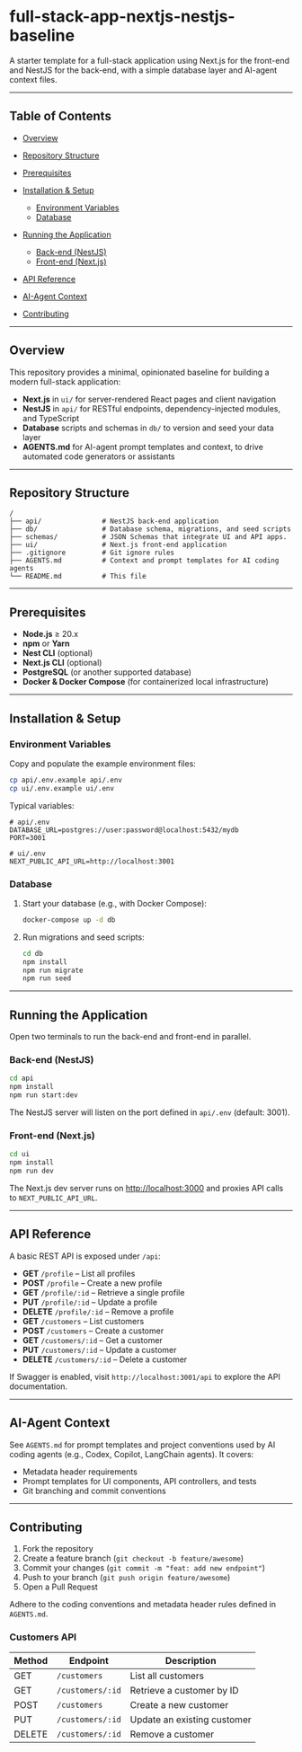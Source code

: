 # full-stack-app-nextjs-nestjs-baseline

A starter template for a full-stack application using Next.js for the front-end and NestJS for the back-end, with a simple database layer and AI-agent context files.

---

## Table of Contents

* [Overview](#overview)
* [Repository Structure](#repository-structure)
* [Prerequisites](#prerequisites)
* [Installation & Setup](#installation--setup)

    * [Environment Variables](#environment-variables)
    * [Database](#database)
* [Running the Application](#running-the-application)

    * [Back-end (NestJS)](#back-end-nestjs)
    * [Front-end (Next.js)](#front-end-nextjs)
* [API Reference](#api-reference)
* [AI-Agent Context](#ai-agent-context)
* [Contributing](#contributing)


---

## Overview

This repository provides a minimal, opinionated baseline for building a modern full-stack application:

* **Next.js** in `ui/` for server-rendered React pages and client navigation
* **NestJS** in `api/` for RESTful endpoints, dependency-injected modules, and TypeScript
* **Database** scripts and schemas in `db/` to version and seed your data layer
* **AGENTS.md** for AI-agent prompt templates and context, to drive automated code generators or assistants

---

## Repository Structure

```
/
├── api/               # NestJS back-end application
├── db/                # Database schema, migrations, and seed scripts
├── schemas/           # JSON Schemas that integrate UI and API apps.
├── ui/                # Next.js front-end application
├── .gitignore         # Git ignore rules
├── AGENTS.md          # Context and prompt templates for AI coding agents
└── README.md          # This file
```

---

## Prerequisites

* **Node.js** ≥ 20.x
* **npm** or **Yarn**
* **Nest CLI** (optional)
* **Next.js CLI** (optional)
* **PostgreSQL** (or another supported database)
* **Docker & Docker Compose** (for containerized local infrastructure)

---

## Installation & Setup

### Environment Variables

Copy and populate the example environment files:

```bash
cp api/.env.example api/.env
cp ui/.env.example ui/.env
```

Typical variables:

```dotenv
# api/.env
DATABASE_URL=postgres://user:password@localhost:5432/mydb
PORT=3001

# ui/.env
NEXT_PUBLIC_API_URL=http://localhost:3001
```

### Database

1. Start your database (e.g., with Docker Compose):

   ```bash
   docker-compose up -d db
   ```
2. Run migrations and seed scripts:

   ```bash
   cd db
   npm install
   npm run migrate
   npm run seed
   ```

---

## Running the Application

Open two terminals to run the back-end and front-end in parallel.

### Back-end (NestJS)

```bash
cd api
npm install
npm run start:dev
```

The NestJS server will listen on the port defined in `api/.env` (default: 3001).

### Front-end (Next.js)

```bash
cd ui
npm install
npm run dev
```

The Next.js dev server runs on [http://localhost:3000](http://localhost:3000) and proxies API calls to `NEXT_PUBLIC_API_URL`.

---

## API Reference

A basic REST API is exposed under `/api`:

* **GET** `/profile` – List all profiles
* **POST** `/profile` – Create a new profile
* **GET** `/profile/:id` – Retrieve a single profile
* **PUT** `/profile/:id` – Update a profile
* **DELETE** `/profile/:id` – Remove a profile
* **GET** `/customers` – List customers
* **POST** `/customers` – Create a customer
* **GET** `/customers/:id` – Get a customer
* **PUT** `/customers/:id` – Update a customer
* **DELETE** `/customers/:id` – Delete a customer

If Swagger is enabled, visit `http://localhost:3001/api` to explore the API documentation.

---

## AI-Agent Context

See `AGENTS.md` for prompt templates and project conventions used by AI coding agents (e.g., Codex, Copilot, LangChain agents). It covers:

* Metadata header requirements
* Prompt templates for UI components, API controllers, and tests
* Git branching and commit conventions

---

## Contributing

1. Fork the repository
2. Create a feature branch (`git checkout -b feature/awesome`)
3. Commit your changes (`git commit -m "feat: add new endpoint"`)
4. Push to your branch (`git push origin feature/awesome`)
5. Open a Pull Request

Adhere to the coding conventions and metadata header rules defined in `AGENTS.md`.


### Customers API

| Method | Endpoint | Description |
| ------ | -------- | ----------- |
| GET | `/customers` | List all customers |
| GET | `/customers/:id` | Retrieve a customer by ID |
| POST | `/customers` | Create a new customer |
| PUT | `/customers/:id` | Update an existing customer |
| DELETE | `/customers/:id` | Remove a customer |
